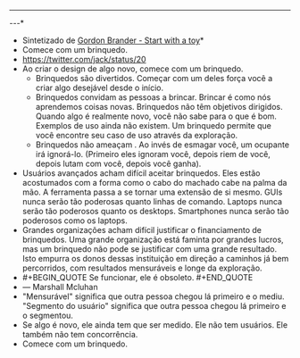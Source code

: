 - ---
  ---*
- Sintetizado de [Gordon Brander - Start with a toy](https://gordonbrander.com/pattern/start-with-a-toy/)*
- Comece com um brinquedo.
- https://twitter.com/jack/status/20
- Ao criar o design de algo novo, comece com um brinquedo.
	- Brinquedos são divertidos. Começar com um deles força você a criar algo desejável desde o início.
	- Brinquedos convidam as pessoas a brincar. Brincar é como nós aprendemos coisas novas.
	  Brinquedos não têm objetivos dirigidos. Quando algo é realmente novo, você não sabe para o que é bom. Exemplos de uso ainda não existem. Um brinquedo permite que você encontre seu caso de uso através da exploração.
	- Brinquedos não ameaçam . Ao invés de esmagar você, um ocupante irá ignorá-lo. (Primeiro eles ignoram você, depois riem de você, depois lutam com você, depois você ganha).
- Usuários avançados acham difícil aceitar brinquedos. Eles estão acostumados com a forma como o cabo do machado cabe na palma da mão. A ferramenta passa a se tornar uma extensão de si mesmo. GUIs nunca serão tão poderosas quanto linhas de comando. Laptops nunca serão tão poderosos quanto os desktops. Smartphones nunca serão tão poderosos como os laptops.
- Grandes organizações acham difícil justificar o financiamento de brinquedos. Uma grande organização está faminta por grandes lucros, mas um brinquedo não pode se justificar com uma grande resultado. Isto empurra os donos dessas instituição em direção a caminhos já bem percorridos, com resultados mensuráveis e longe da exploração.
- #+BEGIN_QUOTE
  Se funcionar, ele é obsoleto.
  #+END_QUOTE
- — Marshall Mcluhan
- "Mensurável" significa que outra pessoa chegou lá primeiro e o mediu. "Segmento do usuário" significa que outra pessoa chegou lá primeiro e o segmentou.
- Se algo é novo, ele ainda tem que ser medido. Ele não tem usuários. Ele também não tem concorrência.
- Comece com um brinquedo.